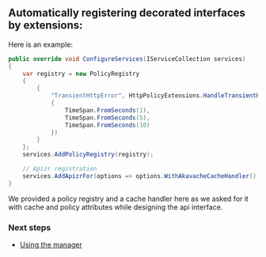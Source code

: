﻿## Automatically registering decorated interfaces by extensions:

Here is an example:
```csharp
public override void ConfigureServices(IServiceCollection services)
{
    var registry = new PolicyRegistry
    {
        {
            "TransientHttpError", HttpPolicyExtensions.HandleTransientHttpError().WaitAndRetryAsync(new[]
            {
                TimeSpan.FromSeconds(1),
                TimeSpan.FromSeconds(5),
                TimeSpan.FromSeconds(10)
            })
        }
    };
    services.AddPolicyRegistry(registry);

    // Apizr registration
    services.AddApizrFor(options => options.WithAkavacheCacheHandler(), typeof(AnyClassFromServicesAssembly));
}
```

We provided a policy registry and a cache handler here as we asked for it with cache and policy attributes while designing the api interface.

### Next steps

- [Using the manager](classic_using.md)
